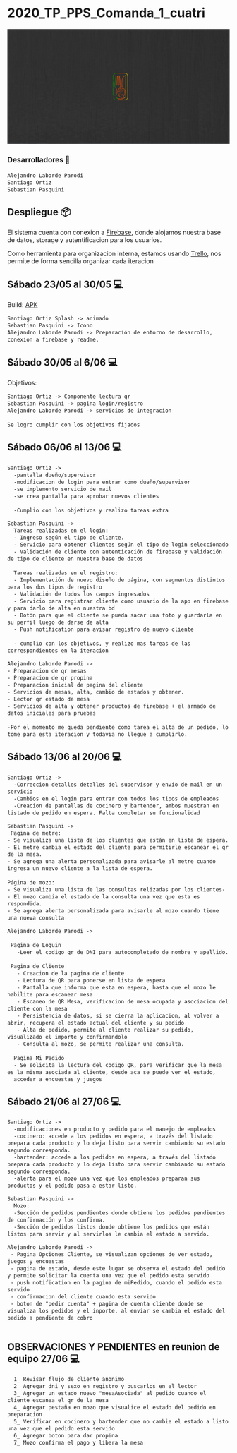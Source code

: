# **2020_TP_PPS_Comanda_1_cuatri**
![La Comanda](https://github.com/AlejandroLaborde/2020_TP_PPS_Comanda_1_cuatri/blob/master/proyecto/imagenes/presentacion.jpg)
### Desarrolladores 🔧



```
Alejandro Laborde Parodi
Santiago Ortiz
Sebastian Pasquini

```


## Despliegue 📦

El sistema cuenta con conexion a [Firebase](https://console.firebase.google.com/project/lacomanda-pps/overview), donde alojamos nuestra base de datos, storage y autentificacion para los usuarios.


Como herramienta para organizacion interna, estamos usando [Trello](https://trello.com/b/os8TqQu6/trabajo-practico-pps), nos permite de forma sencilla organizar cada iteracion


## Sábado 23/05 al 30/05 :computer:
Build: [APK](https://github.com/AlejandroLaborde/2020_TP_PPS_Comanda_1_cuatri/tree/master/proyecto/builds/30-05-2020)
```
Santiago Ortiz Splash -> animado
Sebastian Pasquini -> Icono
Alejandro Laborde Parodi -> Preparación de entorno de desarrollo, conexion a firebase y readme.
```

## Sábado 30/05 al 6/06 :computer:

Objetivos:
```
Santiago Ortiz -> Componente lectura qr
Sebastian Pasquini -> pagina login/registro
Alejandro Laborde Parodi -> servicios de integracion

Se logro cumplir con los objetivos fijados
```

## Sábado 06/06 al 13/06 :computer:

```
Santiago Ortiz ->
  -pantalla dueño/supervisor
  -modificacion de login para entrar como dueño/supervisor
  -se implemento servicio de mail
  -se crea pantalla para aprobar nuevos clientes
  
  -Cumplio con los objetivos y realizo tareas extra
```
```
Sebastian Pasquini -> 
  Tareas realizadas en el login:
  - Ingreso según el tipo de cliente.
  - Servicio para obtener clientes según el tipo de login seleccionado
  - Validación de cliente con autenticación de firebase y validación de tipo de cliente en nuestra base de datos
  
  Tareas realizadas en el registro:
  - Implementación de nuevo diseño de página, con segmentos distintos para los dos tipos de registro
  - Validación de todos los campos ingresados
  - Servicio para registrar cliente como usuario de la app en firebase y para darlo de alta en nuestra bd
  - Botón para que el cliente se pueda sacar una foto y guardarla en su perfil luego de darse de alta
  - Push notification para avisar registro de nuevo cliente

  - cumplio con los objetivos, y realizo mas tareas de las correspondientes en la iteracion
  ```
  ```
Alejandro Laborde Parodi -> 
  - Preparacion de qr mesas
  - Preparacion de qr propina
  - Preparacion inicial de pagina del cliente
  - Servicios de mesas, alta, cambio de estados y obtener.
  - Lector qr estado de mesa
  - Servicios de alta y obtener productos de firebase + el armado de datos iniciales para pruebas 

  -Por el momento me queda pendiente como tarea el alta de un pedido, lo tome para esta iteracion y todavia no llegue a cumplirlo.
```

## Sábado 13/06 al 20/06 :computer:

```
Santiago Ortiz ->
  -Correccion detalles detalles del supervisor y envío de mail en un servicio 
  -Cambios en el login para entrar con todos los tipos de empleados 
  -Creacion de pantallas de cocinero y bartender, ambos muestran en listado de pedido en espera. Falta completar su funcionalidad
```
```
Sebastian Pasquini -> 
 Pagina de metre:
- Se visualiza una lista de los clientes que están en lista de espera.
- El metre cambia el estado del cliente para permitirle escanear el qr de la mesa.
- Se agrega una alerta personalizada para avisarle al metre cuando ingresa un nuevo cliente a la lista de espera.

Página de mozo:
- Se visualiza una lista de las consultas relizadas por los clientes-
- El mozo cambia el estado de la consulta una vez que esta es respondida.
- Se agrega alerta personalizada para avisarle al mozo cuando tiene una nueva consulta
 ```
 ```
Alejandro Laborde Parodi -> 

  Pagina de Loguin
    -Leer el codigo qr de DNI para autocompletado de nombre y apellido.
   
  Pagina de Cliente
    - Creacion de la pagina de cliente
    - Lectura de QR para ponerse en lista de espera
    - Pantalla que informa que esta en espera, hasta que el mozo le habilite para escanear mesa
    - Escaneo de QR Mesa, verificacion de mesa ocupada y asociacion del cliente con la mesa
    - Persistencia de datos, si se cierra la aplicacion, al volver a abrir, recupera el estado actual del cliente y su pedido
    - Alta de pedido, permite al cliente realizar su pedido, visualizado el importe y confirmandolo
    - Consulta al mozo, se permite realizar una consulta.
    
   Pagina Mi Pedido
   - Se solicita la lectura del codigo QR, para verificar que la mesa es la misma asociada al cliente, desde aca se puede ver el estado,
   acceder a encuestas y juegos
```

## Sábado 21/06 al 27/06 :computer:

```
Santiago Ortiz ->
  -modificaciones en producto y pedido para el manejo de empleados
  -cocinero: accede a los pedidos en espera, a través del listado prepara cada producto y lo deja listo para servir cambiando su estado segundo corresponda.
  -bartender: accede a los pedidos en espera, a través del listado prepara cada producto y lo deja listo para servir cambiando su estado segundo corresponda.
  -alerta para el mozo una vez que los empleados preparan sus productos y el pedido pasa a estar listo.
```
```
Sebastian Pasquini -> 
  Mozo:
  -Sección de pedidos pendientes donde obtiene los pedidos pendientes de confirmación y los confirma.
  -Sección de pedidos listos donde obtiene los pedidos que están listos para servir y al servirlos le cambia el estado a servido.
 ```
 ```
Alejandro Laborde Parodi -> 
  - Pagina Opciones Cliente, se visualizan opciones de ver estado, juegos y encuestas
  - pagina de estado, desde este lugar se observa el estado del pedido y permite solicitar la cuenta una vez que el pedido esta servido
  - push notification en la pagina de miPedido, cuando el pedido esta servido
  - confirmacion del cliente cuando esta servido
  - boton de "pedir cuenta" + pagina de cuenta cliente donde se visualiza los pedidos y el inporte, al enviar se cambia el estado del pedido a pendiente de cobro
  
```
## OBSERVACIONES Y PENDIENTES en reunion de equipo 27/06 :computer:
```
  1_ Revisar flujo de cliente anonimo
  2_ Agregar dni y sexo en registro y buscarlos en el lector
  3_ Agregar un estado nuevo "mesaAsociada" al pedido cuando el cliente escanea el qr de la mesa
  4_ Agregar pestaña en mozo que visualice el estado del pedido en preparacion
  5_ Verificar en cocinero y bartender que no cambie el estado a listo una vez que el pedido esta servido
  6_ Agregar boton para dar propina
  7_ Mozo confirma el pago y libera la mesa
```
